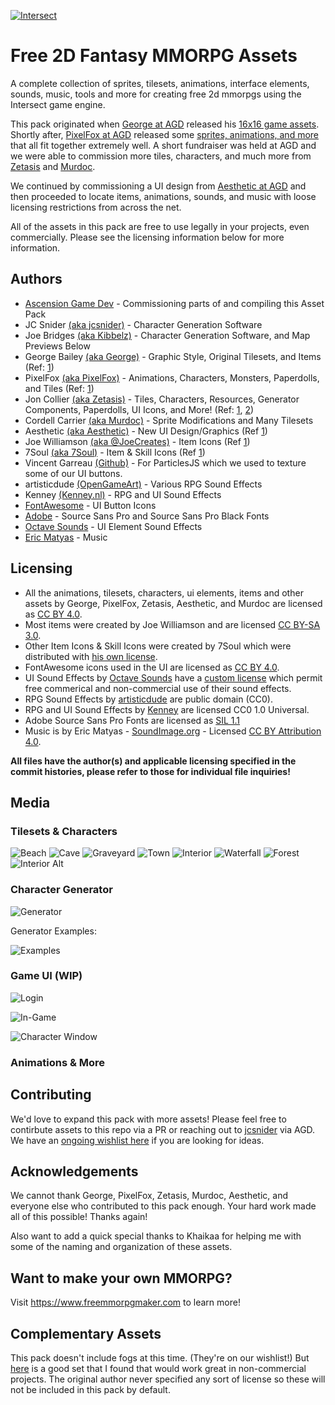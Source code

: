 [![Intersect](http://www.ascensiongamedev.com/resources/filehost/8dcd9a6999221846b43262b936fb1b88.png)](https://www.freemmorpgmaker.com)
# Free 2D Fantasy MMORPG Assets
A complete collection of sprites, tilesets, animations, interface elements, sounds, music, tools and more for creating free 2d mmorpgs using the Intersect game engine.

This pack originated when [George at AGD](https://www.ascensiongamedev.com/profile/20-george/) released his [16x16 game assets](https://www.ascensiongamedev.com/topic/742-16x16-custom-assets/). Shortly after, [PixelFox at AGD](https://www.ascensiongamedev.com/profile/264-pixelfox/) released some [sprites, animations, and more](https://www.ascensiongamedev.com/topic/740-small-fantasy-resources/) that all fit together extremely well. A short fundraiser was held at AGD and we were able to commission more tiles, characters, and much more from [Zetasis](https://www.ascensiongamedev.com/profile/13-zetasis/) and [Murdoc](https://www.ascensiongamedev.com/profile/3-xenogene/).

We continued by commissioning a UI design from [Aesthetic at AGD](https://www.ascensiongamedev.com/profile/377-aesthetic/) and then proceeded to locate items, animations, sounds, and music with loose licensing restrictions from across the net. 

All of the assets in this pack are free to use legally in your projects, even commercially. Please see the licensing information below for more information.


## Authors
 * [Ascension Game Dev](https://www.ascensiongamedev.com/) - Commissioning parts of and compiling this Asset Pack
 * JC Snider [(aka jcsnider)](https://www.ascensiongamedev.com/profile/1-jcsnider/) - Character Generation Software
 * Joe Bridges [(aka Kibbelz)](https://www.ascensiongamedev.com/profile/2-kibbelz/) - Character Generation Software, and Map Previews Below
 * George Bailey [(aka George)](https://www.ascensiongamedev.com/profile/20-george/) - Graphic Style, Original Tilesets, and Items (Ref: [1](https://www.ascensiongamedev.com/topic/742-16x16-custom-assets/))
 * PixelFox [(aka PixelFox)](https://www.ascensiongamedev.com/profile/264-pixelfox/) - Animations, Characters, Monsters, Paperdolls, and Tiles (Ref: [1](https://www.ascensiongamedev.com/topic/740-small-fantasy-resources/))
 * Jon Collier [(aka Zetasis)](https://www.ascensiongamedev.com/profile/13-zetasis/) - Tiles, Characters, Resources, Generator Components, Paperdolls, UI Icons, and More! (Ref: [1](https://www.ascensiongamedev.com/topic/3082-more-agd-graphics-tileset-update/?page=1), [2](https://www.ascensiongamedev.com/topic/3189-intersect-character-generator/))
 * Cordell Carrier [(aka Murdoc)](https://www.ascensiongamedev.com/profile/3-xenogene/) - Sprite Modifications and Many Tilesets
 * Aesthetic [(aka Aesthetic)](https://www.ascensiongamedev.com/profile/377-aesthetic/) - New UI Design/Graphics (Ref [1](https://www.ascensiongamedev.com/topic/3648-dev-blog-262019-ui-overhaul-live-progress-thread/?do=findComment&comment=35804))
 * Joe Williamson [(aka @JoeCreates)](https://twitter.com/joecreates?lang=en) - Item Icons (Ref [1](https://opengameart.org/content/roguelikerpg-items))
 * 7Soul [(aka 7Soul)](https://7soul.itch.io/) - Item & Skill Icons (Ref [1](https://www.deviantart.com/7soul1/art/16x16-RPG-Icons-Pack-1-Free-Sample-467188465))
 * Vincent Garreau [(Github)](https://github.com/VincentGarreau/particles.js/commits?author=VincentGarreau) - For ParticlesJS which we used to texture some of our UI buttons.
 * artisticdude [(OpenGameArt)](https://opengameart.org/content/rpg-sound-pack) - Various RPG Sound Effects
 * Kenney [(Kenney.nl)](https://kenney.nl/assets?q=audio) - RPG and UI Sound Effects
 * [FontAwesome](https://fontawesome.com/) - UI Button Icons
 * [Adobe](https://www.adobe.com/) - Source Sans Pro and Source Sans Pro Black Fonts
 * [Octave Sounds](http://raisedbeaches.com/octave/)  - UI Element Sound Effects
 * [Eric Matyas](https://soundimage.org) - Music

## Licensing
 * All the animations, tilesets, characters, ui elements, items and other assets by George, PixelFox, Zetasis, Aesthetic, and Murdoc are licensed as [CC BY 4.0](https://creativecommons.org/licenses/by/4.0/).
 * Most items were created by Joe Williamson and are licensed [CC BY-SA 3.0](https://creativecommons.org/licenses/by-sa/3.0/).
 * Other Item Icons & Skill Icons were created by 7Soul which were distributed with [his own license](http://www.ascensiongamedev.com/resources/filehost/ad15dcfcc2bc0ab4e080782a65cb0dc8.png).
 * FontAwesome icons used in the UI are licensed as [CC BY 4.0](https://creativecommons.org/licenses/by/4.0/).
 * UI Sound Effects by [Octave Sounds](http://raisedbeaches.com/octave/) have a [custom license](https://github.com/scopegate/octave/blob/master/LICENSE.md) which permit free commerical and non-commercial use of their sound effects.
 * RPG Sound Effects by [artisticdude](https://opengameart.org/users/artisticdude) are public domain (CC0).
 * RPG and UI Sound Effects by [Kenney](https://kenney.nl/assets?q=audio) are licensed CC0 1.0 Universal.
 * Adobe Source Sans Pro Fonts are licensed as [SIL 1.1](https://github.com/adobe-fonts/source-sans-pro/blob/release/LICENSE.md)
 * Music is by Eric Matyas - [SoundImage.org](https://soundimage.org) - Licensed [CC BY Attribution 4.0](https://creativecommons.org/licenses/by/4.0/). 
 
 **All files have the author(s) and applicable licensing specified in the commit histories, please refer to those for individual file inquiries!**


## Media

### Tilesets & Characters
![Beach](http://www.ascensiongamedev.com/resources/filehost/53bb00ffe62569f3d3b2ce3ab8f05dc1.png)
![Cave](http://www.ascensiongamedev.com/resources/filehost/3b7ea7c29a64177e953d3a4a5b9c37f5.png)
![Graveyard](http://www.ascensiongamedev.com/resources/filehost/29fce23bacfc498731fc4dad3b694e93.png)
![Town](http://www.ascensiongamedev.com/resources/filehost/b4d625200c377ab0a823ed583392e435.png)
![Interior](http://www.ascensiongamedev.com/resources/filehost/4c84a17b7d26aa35ec3c3ce79e24115e.png)
![Waterfall](http://www.ascensiongamedev.com/resources/filehost/603a5da5d41859a1bfd60d81cbaf2b6c.png)
![Forest](http://www.ascensiongamedev.com/resources/filehost/f01e8c53fe9392101d44baaff8399e1b.png)
![Interior Alt](http://www.ascensiongamedev.com/resources/filehost/20d6a98ef687bf4373ca85c65f30ab15.png)

### Character Generator
![Generator](http://www.ascensiongamedev.com/resources/filehost/dcd0706e9340d9aa0dacf49bef6bddc9.png)

Generator Examples:

![Examples](https://www.ascensiongamedev.com/resources/filehost/4ad0683ddf486fc4a86c40ec80e442e1.gif)

### Game UI (WIP)
![Login](http://www.ascensiongamedev.com/resources/filehost/8dbc5c158b2721578e7d2392a996871e.png)

![In-Game](https://www.ascensiongamedev.com/resources/filehost/ca3bd643e1d8e5018ec50b877cdc5ae3.png)

![Character Window](https://www.ascensiongamedev.com/resources/filehost/dce0cf4f6fce3866bae953dccf73ab3e.png)


### Animations & More


## Contributing
We'd love to expand this pack with more assets! Please feel free to contirbute assets to this repo via a PR or reaching out to [jcsnider](https://www.ascensiongamedev.com/profile/1-jcsnider/) via AGD.  We have an [ongoing wishlist here](https://github.com/AscensionGameDev/Intersect-Assets/issues/1) if you are looking for ideas.


## Acknowledgements
We cannot thank George, PixelFox, Zetasis, Murdoc, Aesthetic, and everyone else who contributed to this pack enough. Your hard work made all of this possible! Thanks again!

Also want to add a quick special thanks to Khaikaa for helping me with some of the naming and organization of these assets.


## Want to make your own MMORPG?
Visit https://www.freemmorpgmaker.com to learn more!


## Complementary Assets
This pack doesn't include fogs at this time. (They're on our wishlist!) But [here](https://www.ascensiongamedev.com/topic/3761-found-some-fogs/) is a good set that I found that would work great in non-commercial projects. The original author never specified any sort of license so these will not be included in this pack by default.
